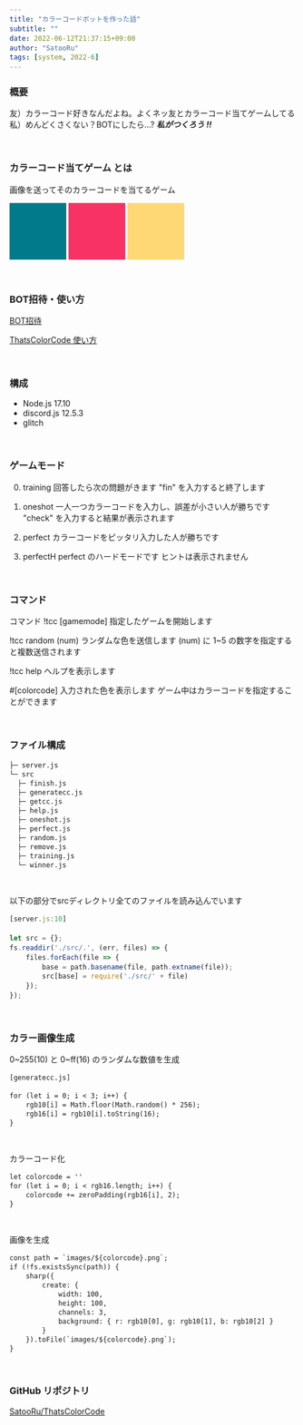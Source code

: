 ```yaml
---
title: "カラーコードボットを作った話"
subtitle: ""
date: 2022-06-12T21:37:15+09:00
author: "SatooRu"
tags: [system, 2022-6]
---
```



### 概要
友）カラーコード好きなんだよね。よくネッ友とカラーコード当てゲームしてる  
私）めんどくさくない？BOTにしたら...? ***私がつくろう !!***
<!--more-->
<br>

### カラーコード当てゲーム とは
画像を送ってそのカラーコードを当てるゲーム

![261ac4](./img/017a8b.png)
![261ac4](./img/f83264.png)
![261ac4](./img/ffd876.png)

<br>

### BOT招待・使い方
[BOT招待](https://discord.com/oauth2/authorize?client_id=980406123620356106&permissions=34880&scope=bot)

[ThatsColorCode 使い方](/SatooRu-note/notyet/)

<br>

### 構成
- Node.js 17.10  
- discord.js 12.5.3
- glitch

<br>

### ゲームモード
0. training
    回答したら次の問題がきます
    "fin" を入力すると終了します
1. oneshot
    一人一つカラーコードを入力し、誤差が小さい人が勝ちです
    "check" を入力すると結果が表示されます
2. perfect
    カラーコードをピッタリ入力した人が勝ちです

3. perfectH
    perfect のハードモードです
    ヒントは表示されません

<br>

### コマンド
コマンド
!tcc [gamemode]
    指定したゲームを開始します

!tcc random (num)
    ランダムな色を送信します
    (num) に 1~5 の数字を指定すると複数送信されます

!tcc help
    ヘルプを表示します

#[colorcode]
    入力された色を表示します
    ゲーム中はカラーコードを指定することができます

<br>

### ファイル構成
```
├─ server.js  
└─ src  
  ├─ finish.js  
  ├─ generatecc.js  
  ├─ getcc.js  
  ├─ help.js  
  ├─ oneshot.js  
  ├─ perfect.js  
  ├─ random.js  
  ├─ remove.js  
  ├─ training.js  
  └─ winner.js  
```

<br>

以下の部分でsrcディレクトリ全てのファイルを読み込んでいます
```node:server.js
[server.js:10]

let src = {};
fs.readdir('./src/.', (err, files) => {
    files.forEach(file => {
        base = path.basename(file, path.extname(file));
        src[base] = require('./src/' + file)
    });
});
```

<br>

### カラー画像生成
0~255(10) と 0~ff(16) のランダムな数値を生成

```node
[generatecc.js]

for (let i = 0; i < 3; i++) {
    rgb10[i] = Math.floor(Math.random() * 256);
    rgb16[i] = rgb10[i].toString(16);
}
```

<br>

カラーコード化

```node
let colorcode = ''
for (let i = 0; i < rgb16.length; i++) {
    colorcode += zeroPadding(rgb16[i], 2);
}
```

<br>

画像を生成

```node
const path = `images/${colorcode}.png`;
if (!fs.existsSync(path)) {
    sharp({
        create: {
            width: 100,
            height: 100,
            channels: 3,
            background: { r: rgb10[0], g: rgb10[1], b: rgb10[2] }
        }
    }).toFile(`images/${colorcode}.png`);
}
```

<br>

### GitHub リポジトリ
[SatooRu/ThatsColorCode](https://github.com/SatooRu65536/ThatsColorCode)

<br>